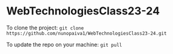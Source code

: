 # WebTechnologiesClass23-24

To clone the project:
``git clone https://github.com/nunopaiva1/WebTechnologiesClass23-24.git``

To update the repo on your machine:
``git pull``
